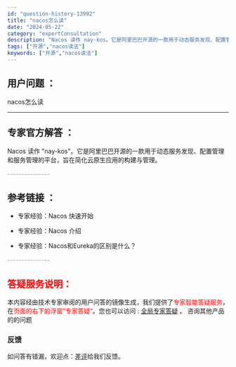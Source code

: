 ```yaml
---
id: "question-history-13992"
title: "nacos怎么读"
date: "2024-05-22"
category: "expertConsultation"
description: "Nacos 读作 nay-kos。它是阿里巴巴开源的一款用于动态服务发现、配置管理和服务管理的平台，旨在简化云原生应用的构建与管理。"
tags: ["开源","nacos读法"]
keywords: ["开源","nacos读法"]
---
```


## 用户问题 ： 
 nacos怎么读  

---------------
## 专家官方解答 ：

Nacos 读作 "nay-kos"。它是阿里巴巴开源的一款用于动态服务发现、配置管理和服务管理的平台，旨在简化云原生应用的构建与管理。


<font color="#949494">---------------</font> 


## 参考链接 ：

* 专家经验：Nacos 快速开始 
 
 * 专家经验：Nacos 介绍 
 
 * 专家经验：Nacos和Eureka的区别是什么？ 


 <font color="#949494">---------------</font> 
 


## <font color="#FF0000">答疑服务说明：</font> 

本内容经由技术专家审阅的用户问答的镜像生成，我们提供了<font color="#FF0000">专家智能答疑服务</font>，在<font color="#FF0000">页面的右下的浮窗”专家答疑“</font>。您也可以访问 : [全局专家答疑](https://answer.opensource.alibaba.com/docs/intro) 。 咨询其他产品的的问题

### 反馈
如问答有错漏，欢迎点：[差评](https://ai.nacos.io/user/feedbackByEnhancerGradePOJOID?enhancerGradePOJOId=14010)给我们反馈。
